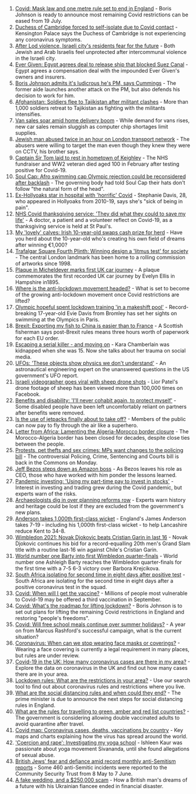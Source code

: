 1. [Covid: Mask law and one metre rule set to end in England](https://www.bbc.co.uk/news/uk-57715496) - Boris Johnson is ready to announce most remaining Covid restrictions can be eased from 19 July.
2. [Duchess of Cambridge forced to self-isolate due to Covid contact](https://www.bbc.co.uk/news/uk-57721140) - Kensington Palace says the Duchess of Cambridge is not experiencing any coronavirus symptoms.
3. [After Lod violence, Israeli city's residents fear for the future](https://www.bbc.co.uk/news/world-middle-east-57698950) - Both Jewish and Arab Israelis feel unprotected after intercommunal violence in the Israeli city.
4. [Ever Given: Egypt agrees deal to release ship that blocked Suez Canal](https://www.bbc.co.uk/news/world-middle-east-57719551) - Egypt agrees a compensation deal with the impounded Ever Given's owners and insurers.
5. [Boris Johnson admits it's ludicrous he's PM, says Cummings](https://www.bbc.co.uk/news/uk-politics-57722457) - The former aide launches another attack on the PM, but also defends his decision to work for him.
6. [Afghanistan: Soldiers flee to Tajikistan after militant clashes](https://www.bbc.co.uk/news/world-asia-57720103) - More than 1,000 soldiers retreat to Tajikistan as fighting with the militants intensifies.
7. [Van sales soar amid home delivery boom](https://www.bbc.co.uk/news/business-57723836) - While demand for vans rises, new car sales remain sluggish as computer chip shortages limit supplies.
8. [Jewish man abused twice in an hour on London transport network](https://www.bbc.co.uk/news/uk-england-london-57705786) - The abusers were willing to target the man even though they knew they were on CCTV, his brother says.
9. [Captain Sir Tom laid to rest in hometown of Keighley](https://www.bbc.co.uk/news/uk-england-leeds-57725373) - The NHS fundraiser and WW2 veteran died aged 100 in February after testing positive for Covid-19.
10. [Soul Cap: Afro swimming cap Olympic rejection could be reconsidered after backlash](https://www.bbc.co.uk/news/newsbeat-57687096) - The governing body had told Soul Cap their hats don't follow "the natural form of the head".
11. [Ex-Hollyoaks star in hospital with 'horrific' Covid](https://www.bbc.co.uk/news/entertainment-arts-57719445) - Stephanie Davis, 28, who appeared in Hollyoaks from 2010-19, says she's "sick of being in pain".
12. [NHS Covid thanksgiving service: 'They did what they could to save my life'](https://www.bbc.co.uk/news/57724439) - A doctor, a patient and a volunteer reflect on Covid-19, as a thanksgiving service is held at St Paul's.
13. [My 'lovely' calves: Irish 10-year-old swaps cash prize for herd](https://www.bbc.co.uk/news/world-europe-57722196) - Have you herd about the 10-year-old who's creating his own field of dreams after winning €1,000?
14. [Trafalgar Square Fourth Plinth: Winning design a 'litmus test' for society](https://www.bbc.co.uk/news/uk-england-london-57699300) - The central London landmark has been home to a rolling commission of artworks since 1998.
15. [Plaque in Micheldever marks first UK car journey](https://www.bbc.co.uk/news/uk-england-hampshire-57698243) - A plaque commemorates the first recorded UK car journey by Evelyn Ellis in Hampshire in1895.
16. [Where is the anti-lockdown movement headed?](https://www.bbc.co.uk/news/uk-57702177) - What is set to become of the growing anti-lockdown movement once Covid restrictions are lifted?
17. [Olympic hopeful spent lockdown training 'in a makeshift pool'](https://www.bbc.co.uk/news/uk-england-london-57672878) - Record-breaking 17-year-old Evie Davis from Bromley has set her sights on swimming at the Olympics in Paris.
18. [Brexit: Exporting my fish to China is easier than to France](https://www.bbc.co.uk/news/uk-57696461) - A Scottish fisherman says post-Brexit rules means three hours worth of paperwork for each EU order.
19. [Escaping a serial killer - and moving on](https://www.bbc.co.uk/news/newsbeat-57657820) - Kara Chamberlain was kidnapped when she was 15. Now she talks about her trauma on social media.
20. [UFOs: 'These objects show physics we don't understand'](https://www.bbc.co.uk/news/world-us-canada-57698819) - An astronautical engineering expert on the unanswered questions in the US government's UFO report.
21. [Israeli videographer goes viral with sheep drone shots](https://www.bbc.co.uk/news/world-middle-east-57690125) - Lior Patel's drone footage of sheep has been viewed more than 100,000 times on Facebook.
22. [Benefits and disability: 'I'll never cohabit again, to protect myself'](https://www.bbc.co.uk/news/disability-57482418) - Some disabled people have been left uncomfortably reliant on partners after benefits were removed.
23. [Is the use of jetpacks finally about to take off?](https://www.bbc.co.uk/news/business-57652297) - Members of the public can now pay to fly through the air like a superhero.
24. [Letter from Africa: Lamenting the Algeria-Morocco border closure](https://www.bbc.co.uk/news/world-africa-57467644) - The Morocco-Algeria border has been closed for decades, despite close ties between the people.
25. [Protests, pet thefts and sex crimes: MPs want changes to the policing bill](https://www.bbc.co.uk/news/uk-politics-57680917) - The controversial Policing, Crime, Sentencing and Courts bill is back in the Commons on Monday.
26. [Jeff Bezos steps down as Amazon boss](https://www.bbc.co.uk/news/technology-57704479) - As Bezos leaves his role as CEO, those who have worked with him ponder the lessons learned.
27. [Pandemic investing: 'Using my part-time pay to invest in stocks'](https://www.bbc.co.uk/news/uk-wales-57499560) - Interest in investing and trading grew during the Covid pandemic, but experts warn of the risks.
28. [Archaeologists dig in over planning reforms row](https://www.bbc.co.uk/news/uk-57334928) - Experts warn history and heritage could be lost if they are excluded from the government's new plans.
29. [Anderson takes 1,000th first-class wicket](https://www.bbc.co.uk/sport/cricket/57716431) - England's James Anderson takes 7-19 - including his 1,000th first-class wicket - to help Lancashire reduce Kent to 34-8.
30. [Wimbledon 2021: Novak Djokovic beats Cristian Garin in last 16](https://www.bbc.co.uk/sport/tennis/57726016) - Novak Djokovic continues his bid for a record-equalling 20th men's Grand Slam title with a routine last-16 win against Chile's Cristian Garin.
31. [World number one Barty into first Wimbledon quarter-finals](https://www.bbc.co.uk/sport/tennis/57724076) - World number one Ashleigh Barty reaches the Wimbledon quarter-finals for the first time with a 7-5 6-3 victory over Barbora Krejcikova.
32. [South Africa isolating for second time in eight days after positive test](https://www.bbc.co.uk/sport/rugby-union/57724192) - South Africa are isolating for the second time in eight days after a positive coronavirus test in the squad.
33. [Covid: When will I get the vaccine?](https://www.bbc.co.uk/news/health-55045639) - Millions of people most vulnerable to Covid-19 may be offered a third vaccination in September.
34. [Covid: What's the roadmap for lifting lockdown?](https://www.bbc.co.uk/news/explainers-52530518) - Boris Johnson is to set out plans for lifting the remaining Covid restrictions in England and restoring "people's freedoms".
35. [Covid: Will free school meals continue over summer holidays?](https://www.bbc.co.uk/news/explainers-53053337) - A year on from Marcus Rashford's successful campaign, what is the current situation?
36. [Coronavirus: When can we stop wearing face masks or coverings?](https://www.bbc.co.uk/news/health-51205344) - Wearing a face covering is currently a legal requirement in many places, but rules are under review.
37. [Covid-19 in the UK: How many coronavirus cases are there in my area?](https://www.bbc.co.uk/news/uk-51768274) - Explore the data on coronavirus in the UK and find out how many cases there are in your area.
38. [Lockdown rules: What are the restrictions in your area?](https://www.bbc.co.uk/news/uk-54373904) - Use our search tool to find out about coronavirus rules and restrictions where you live.
39. [What are the social distancing rules and when could they end?](https://www.bbc.co.uk/news/uk-51506729) - The prime minister is due to announce the next steps for social distancing rules in England.
40. [What are the rules for travelling to green, amber and red list countries?](https://www.bbc.co.uk/news/explainers-52544307) - The government is considering allowing double vaccinated adults to avoid quarantine after travel.
41. [Covid map: Coronavirus cases, deaths, vaccinations by country](https://www.bbc.co.uk/news/world-51235105) - Key maps and charts explaining how the virus has spread around the world.
42. ['Coercion and rape': Investigating my yoga school](https://www.bbc.co.uk/news/world-asia-india-57400014) - Ishleen Kaur was passionate about yoga movement Sivananda, until she found allegations of sexual abuse.
43. [British Jews' fear and defiance amid record monthly anti-Semitism reports](https://www.bbc.co.uk/news/uk-57339266) - Some 460 anti-Semitic incidents were reported to the Community Security Trust from 8 May to 7 June.
44. [A fake wedding, and a $250,000 scam](https://www.bbc.co.uk/news/world-europe-57358241) - How a British man's dreams of a future with his Ukrainian fiancee ended in financial disaster.
